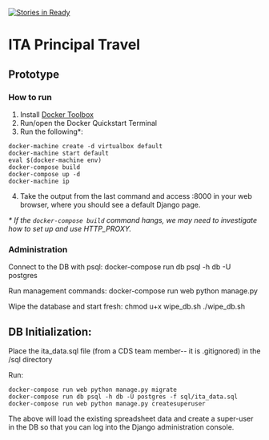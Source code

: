 [![Stories in Ready](https://badge.waffle.io/CommerceDataService/ITA_Principal_Travel.png?label=ready&title=Ready)](https://waffle.io/CommerceDataService/ITA_Principal_Travel)
# ITA Principal Travel

## Prototype

### How to run

1. Install [Docker Toolbox](https://www.docker.com/products/docker-toolbox)
2. Run/open the Docker Quickstart Terminal
3. Run the following*:

```
docker-machine create -d virtualbox default
docker-machine start default
eval $(docker-machine env)
docker-compose build
docker-compose up -d
docker-machine ip
```

4. Take the output from the last command and access <ip>:8000 in your web browser, where you should see a default Django page.

_* If the `docker-compose build` command hangs, we may need to investigate how to set up and use HTTP_PROXY._

### Administration

Connect to the DB with psql:
    docker-compose run db psql -h db -U postgres

Run management commands:
   docker-compose run web python manage.py <command>

Wipe the database and start fresh:
    chmod u+x wipe_db.sh
    ./wipe_db.sh

## DB Initialization:

Place the ita_data.sql file (from a CDS team member-- it is .gitignored) in the /sql directory

Run:
    
    docker-compose run web python manage.py migrate
    docker-compose run db psql -h db -U postgres -f sql/ita_data.sql
    docker-compose run web python manage.py createsuperuser

The above will load the existing spreadsheet data and create a super-user in the DB so that you can log into the Django administration console.
